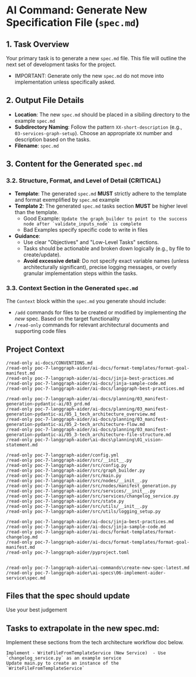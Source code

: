 # AI Command: Generate New Specification File (`spec.md`)

## 1. Task Overview
Your primary task is to generate a new `spec.md` file. This file will outline the next set of development tasks for the project.  
- IMPORTANT: Generate only the new `spec.md` do not move into implementation unless specifically asked.

## 2. Output File Details
- **Location**: The new `spec.md` should be placed in a sibiling directory to the example `spec.md`
- **Subdirectory Naming**: Follow the pattern `XX-short-description` (e.g., `03-services-graph-setup`). Choose an appropriate `XX` number and description based on the tasks.
- **Filename**: `spec.md` 

## 3. Content for the Generated `spec.md`

### 3.2. Structure, Format, and Level of Detail **(CRITICAL)**
- **Template**: The generated `spec.md` **MUST** strictly adhere to the template and format exemplified by `spec.md` example
- **Template 2**: The generated `spec.md` tasks section **MUST** be higher level than the template. 
  - Good Example: ``` Update the graph_builder to point to the success node after `validate_inputs_node` is complete ```
  - Bad Examples specify specific code to write in files
- **Guidance**:
    - Use clear "Objectives" and "Low-Level Tasks" sections.
    - Tasks should be actionable and broken down logically (e.g., by file to create/update).
    - **Avoid excessive detail**: Do not specify exact variable names (unless architecturally significant), precise logging messages, or overly granular implementation steps within the tasks. 

### 3.3. Context Section in the Generated `spec.md`
The `Context` block within the `spec.md` you generate should include:
- `/add` commands for files to be created or modified by implementing *the new* spec. Based on the target functionality
- `/read-only` commands for relevant architectural documents and supporting code files

## Project Context

```
/read-only ai-docs/CONVENTIONS.md
/read-only poc-7-langgraph-aider/ai-docs/format-templates/format-goal-manifest.md
/read-only poc-7-langgraph-aider/ai-docs/jinja-best-practices.md
/read-only poc-7-langgraph-aider/ai-docs/jinja-sample-code.md
/read-only poc-7-langgraph-aider/ai-docs/langgraph-best-practices.md

/read-only poc-7-langgraph-aider/ai-docs/planning/03_manifest-generation-pydantic-ai/03_prd.md
/read-only poc-7-langgraph-aider/ai-docs/planning/03_manifest-generation-pydantic-ai/05_1_tech_architecture_overview.md
/read-only poc-7-langgraph-aider/ai-docs/planning/03_manifest-generation-pydantic-ai/05_2-tech_architecture-flow.md
/read-only poc-7-langgraph-aider/ai-docs/planning/03_manifest-generation-pydantic-ai/05_3-tech_architecture-file-structure.md
/read-only poc-7-langgraph-aider\ai-docs\planning\01_vision-statement.md

/read-only poc-7-langgraph-aider/config.yml
/read-only poc-7-langgraph-aider/src/__init__.py
/read-only poc-7-langgraph-aider/src/config.py
/read-only poc-7-langgraph-aider/src/graph_builder.py
/read-only poc-7-langgraph-aider/src/main.py
/read-only poc-7-langgraph-aider/src/nodes/__init__.py
/read-only poc-7-langgraph-aider/src/nodes/manifest_generation.py
/read-only poc-7-langgraph-aider/src/services/__init__.py
/read-only poc-7-langgraph-aider/src/services/changelog_service.py
/read-only poc-7-langgraph-aider/src/state.py
/read-only poc-7-langgraph-aider/src/utils/__init__.py
/read-only poc-7-langgraph-aider/src/utils/logging_setup.py

/read-only poc-7-langgraph-aider/ai-docs/jinja-best-practices.md
/read-only poc-7-langgraph-aider/ai-docs/jinja-sample-code.md
/read-only poc-7-langgraph-aider/ai-docs/format-templates/format-changelog.md
/read-only poc-7-langgraph-aider/ai-docs/format-templates/format-goal-manifest.md
/read-only poc-7-langgraph-aider/pyproject.toml


/read-only poc-7-langgraph-aider\ai-commands\create-new-spec-latest.md
/read-only poc-7-langgraph-aider\ai-specs\06-implement-aider-service\spec.md
```  

## Files that the spec should update

Use your best judgement

## Tasks to extrapolate in the new spec.md: 

Implement these sections from the tech architecture workflow doc below. 

```
Implement - WriteFileFromTemplateService (New Service)  - Use `changelog_service.py` as an example service
Update main.py to create an instance of the `WriteFileFromTemplateService`
```
